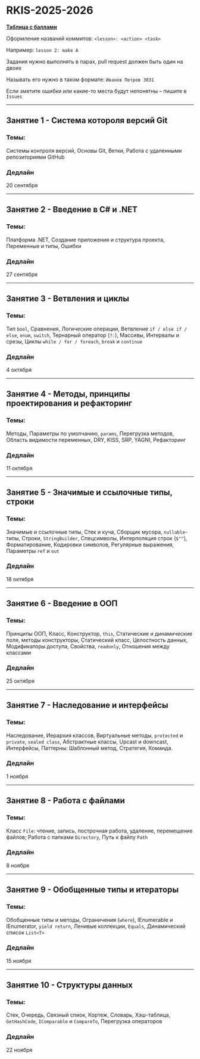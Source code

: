 # RKIS-2025-2026

[**Таблица с баллами**](https://docs.google.com/spreadsheets/d/17bfjpcTrK3TnsOF16ZBUX0l-wzMkeAe-sfuA6Fogb-Y/edit?usp=sharing)

Оформление названий коммитов: `<lesson>: <action> <task>`

Например: `lesson 2: make A`

Задания нужно выполнять в парах, pull request должен быть один на двоих

Называть его нужно в таком формате: `Иванов Петров 3831`

Если зметите ошибки или какие-то места будут непонятны – пишите в `Issues`

---

## Занятие 1 - Система котороля версий Git

### Темы:

Системы контроля версий, Основы Git, Ветки, Работа с удаленными репозиториями GitHub

### Дедлайн

20 сентября

---

## Занятие 2 - Введение в C# и .NET

### Темы:

Платформа .NET, Создание приложения и структура проекта, Переменные и типы, Ошибки

### Дедлайн

27 сентября

---

## Занятие 3 - Ветвления и циклы

### Темы:

Тип `bool`, Сравнения, Логические операции, Ветвление `if / else if / else`, `enum`, `switch`, Тернарный оператор (`?:`), Массивы, Интервалы и срезы, Циклы `while / for / foreach`, `break` и `continue`


### Дедлайн

4 октября

---

## Занятие 4 - Методы, принципы проектирования и рефакторинг

### Темы:

Методы, Параметры по умолчанию, `params`, Перегрузка методов, Область видимости переменных, DRY, KISS, SRP, YAGNI, Рефакторинг

### Дедлайн

11 октября

---

## Занятие 5 - Значимые и ссылочные типы, строки

### Темы:

Значимые и ссылочные типы, Стек и куча, Сборщик мусора, `nullable`-типы, Строки, `StringBuilder`, Спецсимволы, Интерполяция строк (`$""`), Форматирование, Кодировки символов, Регулярные выражения, Параметры `ref` и `out`

### Дедлайн

18 октября

---

## Занятие 6 - Введение в ООП

### Темы:

Принципы ООП, Класс, Конструктор, `this`, Статические и динамические поля, методы конструкторы, Статический класс, Целостность данных, Модификаторы доступа, Свойства, `readonly`, Отношения между классами

### Дедлайн

25 октября

---

## Занятие 7 - Наследование и интерфейсы

### Темы:

Наследование, Иерархия классов, Виртуальные методы, `protected` и `private`, `sealed class`, Абстрактные классы, Upcast и downcast, Интерфейсы, Паттерны: Шаблонный метод, Стратегия, Команда.

### Дедлайн

1 ноября

---

## Занятие 8 - Работа с файлами

### Темы:

Класс `File`: чтение, запись, построчная работа, удаление, перемещение файлов; Работа с папками `Directory`, Путь к файлу `Path`

### Дедлайн

8 ноября

---

## Занятие 9 - Обобщенные типы и итераторы

### Темы:

Обобщенные типы и методы, Ограничения (`where`), IEnumerable и IEnumerator, `yield return`, Ленивые коллекции, `Equals`, Динамический список `List<T>`

### Дедлайн

15 ноября

---

## Занятие 10 - Структуры данных

### Темы:

Стек, Очередь, Связный спиок, Кортеж, Словарь, Хэш-таблица, `GetHashCode`, `IComparable` и `CompareTo`, Перегрузка операторов

### Дедлайн

22 ноября
